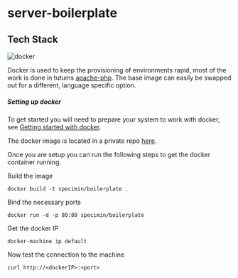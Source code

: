 # server-boilerplate

## Tech Stack
![docker](https://docs.docker.com/dist/assets/images/logo.png)

Docker is used to keep the provisioning of environments rapid, most of the work is done in tutums [apache-php](https://hub.docker.com/r/tutum/apache-php/). The base image can easily be swapped out for a different, language specific option.

##### Setting up docker

To get started you will need to prepare your system to work with docker, see [Getting started with docker](https://docs.docker.com/mac/).

The docker image is located in a private repo [here](https://hub.docker.com/r/specimin/boilerplate/).

Once you are setup you can run the following steps to get the docker container running.

Build the image

    docker build -t specimin/boilerplate .


Bind the necessary ports

    docker run -d -p 80:80 specimin/boilerplate

Get the docker IP

    docker-machine ip default

Now test the connection to the machine

    curl http://<dockerIP>:<port>
